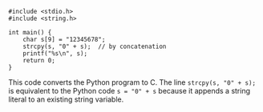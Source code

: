 ```
#include <stdio.h>
#include <string.h>

int main() {
    char s[9] = "12345678";
    strcpy(s, "0" + s);  // by concatenation
    printf("%s\n", s);
    return 0;
}
```
This code converts the Python program to C. The line `strcpy(s, "0" + s);` is equivalent to the Python code `s = "0" + s` because it appends a string literal to an existing string variable.
